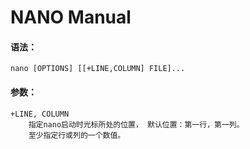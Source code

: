 
NANO Manual
===========

#### 语法：

    nano [OPTIONS] [[+LINE,COLUMN] FILE]...

#### 参数：

    +LINE, COLUMN
        指定nano启动时光标所处的位置， 默认位置：第一行，第一列。
        至少指定行或列的一个数值。


